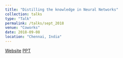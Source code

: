 ```yaml
---
title: "Distilling the knowledge in Neural Networks"
collection: talks
type: "Talk"
permalink: /talks/sept_2018
venue: "Coworks"
date: 2018-09-08
location: "Chennai, India"
---
```


[Website](https://datahack.analyticsvidhya.com/contest/enabling-the-future-of-ai-chennai-meetup/)
[PPT](https://drive.google.com/open?id=1IQykwR9BNxRgZi_y0auKpG53d1xU37nofW2fp53RBRs)
